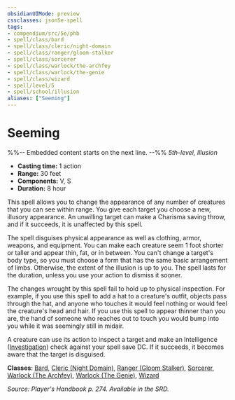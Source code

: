 ```yaml
---
obsidianUIMode: preview
cssclasses: json5e-spell
tags:
- compendium/src/5e/phb
- spell/class/bard
- spell/class/cleric/night-domain
- spell/class/ranger/gloom-stalker
- spell/class/sorcerer
- spell/class/warlock/the-archfey
- spell/class/warlock/the-genie
- spell/class/wizard
- spell/level/5
- spell/school/illusion
aliases: ["Seeming"]
---
```

# Seeming
%%-- Embedded content starts on the next line. --%%
*5th-level, Illusion*  

- **Casting time:** 1 action
- **Range:** 30 feet
- **Components:** V, S
- **Duration:** 8 hour

This spell allows you to change the appearance of any number of creatures that you can see within range. You give each target you choose a new, illusory appearance. An unwilling target can make a Charisma saving throw, and if it succeeds, it is unaffected by this spell.

The spell disguises physical appearance as well as clothing, armor, weapons, and equipment. You can make each creature seem 1 foot shorter or taller and appear thin, fat, or in between. You can't change a target's body type, so you must choose a form that has the same basic arrangement of limbs. Otherwise, the extent of the illusion is up to you. The spell lasts for the duration, unless you use your action to dismiss it sooner.

The changes wrought by this spell fail to hold up to physical inspection. For example, if you use this spell to add a hat to a creature's outfit, objects pass through the hat, and anyone who touches it would feel nothing or would feel the creature's head and hair. If you use this spell to appear thinner than you are, the hand of someone who reaches out to touch you would bump into you while it was seemingly still in midair.

A creature can use its action to inspect a target and make an Intelligence ([Investigation](/Systems/5e/rules/skills.md#Investigation)) check against your spell save DC. If it succeeds, it becomes aware that the target is disguised.

**Classes**: [Bard](/Systems/5e/classes/bard.md), [Cleric (Night Domain)](/Systems/5e/classes/cleric-night-domain-hwcs.md), [Ranger (Gloom Stalker)](/Systems/5e/classes/ranger-gloom-stalker-xge.md), [Sorcerer](/Systems/5e/classes/sorcerer.md), [Warlock (The Archfey)](/Systems/5e/classes/warlock-the-archfey.md), [Warlock (The Genie)](/Systems/5e/classes/warlock-the-genie-tce.md), [Wizard](/Systems/5e/classes/wizard.md)

*Source: Player's Handbook p. 274. Available in the SRD.*